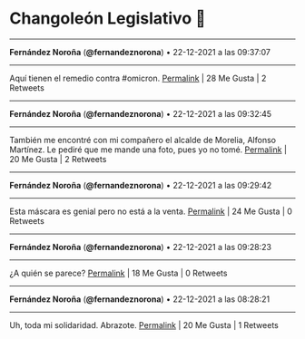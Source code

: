 # Changoleón Legislativo 🙈
*****
**Fernández Noroña** (**@fernandeznorona**) • 22-12-2021 a las 09:37:07
*****
Aquí tienen el remedio contra #omicron.
[Permalink](https://twitter.com/fernandeznorona/status/1473709197904814095) | 28 Me Gusta | 2 Retweets
*****
**Fernández Noroña** (**@fernandeznorona**) • 22-12-2021 a las 09:32:45
*****
También me encontré con mi compañero el alcalde de Morelia, Alfonso Martínez. Le pediré que me mande una foto, pues yo no tomé.
[Permalink](https://twitter.com/fernandeznorona/status/1473708098296721422) | 20 Me Gusta | 2 Retweets
*****
**Fernández Noroña** (**@fernandeznorona**) • 22-12-2021 a las 09:29:42
*****
Esta máscara es genial pero no está a la venta.
[Permalink](https://twitter.com/fernandeznorona/status/1473707332781723661) | 24 Me Gusta | 0 Retweets
*****
**Fernández Noroña** (**@fernandeznorona**) • 22-12-2021 a las 09:28:23
*****
¿A quién se parece?
[Permalink](https://twitter.com/fernandeznorona/status/1473706999682633732) | 18 Me Gusta | 0 Retweets
*****
**Fernández Noroña** (**@fernandeznorona**) • 22-12-2021 a las 08:28:21
*****
Uh, toda mi solidaridad. Abrazote.
[Permalink](https://twitter.com/fernandeznorona/status/1473691892835659778) | 20 Me Gusta | 1 Retweets